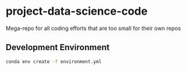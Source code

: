 # project-data-science-code
Mega-repo for all coding efforts that are too small for their own repos

## Development Environment
```bash
conda env create -f environment.yml
```